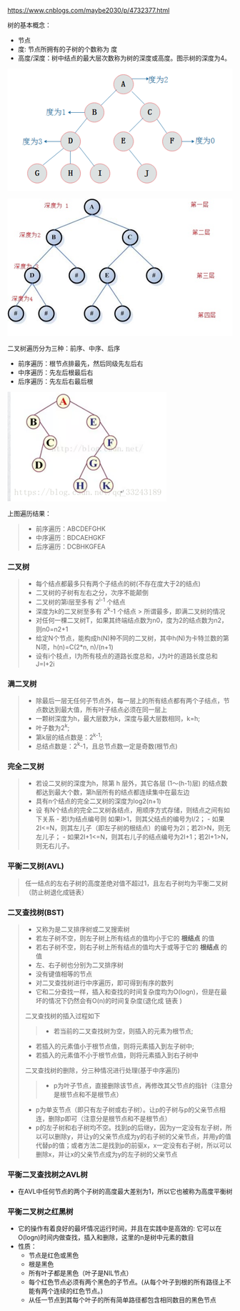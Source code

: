 
https://www.cnblogs.com/maybe2030/p/4732377.html

树的基本概念：

- 节点
- 度: 节点所拥有的子树的个数称为 度
- 高度/深度：树中结点的最大层次数称为树的深度或高度。图示树的深度为4。


![](shu.png)






 ![1](er_cha_shu.jpg)






二叉树遍历分为三种：前序、中序、后序

- 前序遍历：根节点排最先，然后同级先左后右
- 中序遍历：先左后根最后右
- 后序遍历：先左后右最后根


![](er_cha_shu_bian_li.png)


上图遍历结果：
> - 前序遍历：ABCDEFGHK
> - 中序遍历：BDCAEHGKF
> - 后序遍历：DCBHKGFEA










### 二叉树
> - 每个结点都最多只有两个子结点的树(不存在度大于2的结点)
> - 二叉树的子树有左右之分，次序不能颠倒
> - 二叉树的第i层至多有 2<sup>i-1</sup> 个结点
> - 深度为k的二叉树至多有 2<sup>k</sup>-1 个结点
	> 所谓最多，即满二叉树的情况
> - 对任何一棵二叉树T，如果其终端结点数为n0，度为2的结点数为n2，则n0=n2+1
> - 给定N个节点，能构成h(N)种不同的二叉树，其中h(N)为卡特兰数的第N项，h(n)=C(2*n, n)/(n+1)
> - 设有i个枝点，I为所有枝点的道路长度总和，J为叶的道路长度总和J=I+2i

### 满二叉树
> - 除最后一层无任何子节点外，每一层上的所有结点都有两个子结点，节点数达到最大值，所有叶子结点必须在同一层上
> - 一颗树深度为h，最大层数为k，深度与最大层数相同，k=h;
> - 叶子数为2<sup>k</sup>;
> - 第k层的结点数是：2<sup>k-1</sup>;
> - 总结点数是：2<sup>k</sup>-1，且总节点数一定是奇数(根节点)

### 完全二叉树
> - 若设二叉树的深度为h，除第 h 层外，其它各层 (1～(h-1)层) 的结点数都达到最大个数，第h层所有的结点都连续集中在最左边
> - 具有n个结点的完全二叉树的深度为log2(n+1)
> - 设 有N个结点的完全二叉树各结点，用顺序方式存储，则结点之间有如下关系
	- 若I为结点编号则 如果I>1，则其父结点的编号为I/2；
	- 如果2I<=N，则其左儿子（即左子树的根结点）的编号为2I；若2I>N，则无左儿子；
	- 如果2I+1<=N，则其右儿子的结点编号为2I+1；若2I+1>N，则无右儿子。

### 平衡二叉树(AVL)
> 任一结点的左右子树的高度差绝对值不超过1，且左右子树均为平衡二叉树（防止树退化成链表）

### 二叉查找树(BST)
> - 又称为是二叉排序树或二叉搜索树
> - 若左子树不空，则左子树上所有结点的值均小于它的 **根结点** 的值
> - 若右子树不空，则右子树上所有结点的值均大于或等于它的 **根结点** 的值
> - 左、右子树也分别为二叉排序树
> - 没有键值相等的节点
> - 对二叉查找树进行中序遍历，即可得到有序的数列
> - 它和二分查找一样，插入和查找的时间复杂度均为O(logn)，但是在最坏的情况下仍然会有O(n)的时间复杂度(退化成 链表 )
> 
>  二叉查找树的插入过程如下
>>  - 若当前的二叉查找树为空，则插入的元素为根节点;
 >  - 若插入的元素值小于根节点值，则将元素插入到左子树中;
 >  - 若插入的元素值不小于根节点值，则将元素插入到右子树中
>
>  二叉查找树的删除，分三种情况进行处理(基于中序遍历)
>>  - p为叶子节点，直接删除该节点，再修改其父节点的指针（注意分是根节点和不是根节点）
 >  - p为单支节点（即只有左子树或右子树）。让p的子树与p的父亲节点相连，删除p即可（注意分是根节点和不是根节点）
 >  - p的左子树和右子树均不空。找到p的后继y，因为y一定没有左子树，所以可以删除y，并让y的父亲节点成为y的右子树的父亲节点，并用y的值代替p的值；或者方法二是找到p的前驱x，x一定没有右子树，所以可以删除x，并让x的父亲节点成为y的左子树的父亲节点


### 平衡二叉查找树之AVL树

- 在AVL中任何节点的两个子树的高度最大差别为1，所以它也被称为高度平衡树


### 平衡二叉树之红黑树
- 它的操作有着良好的最坏情况运行时间，并且在实践中是高效的: 它可以在O(logn)时间内做查找，插入和删除，这里的n是树中元素的数目
- 性质：
	- 节点是红色或黑色
	- 根是黑色
	- 所有叶子都是黑色（叶子是NIL节点）
	- 每个红色节点必须有两个黑色的子节点。(从每个叶子到根的所有路径上不能有两个连续的红色节点。)
	- 从任一节点到其每个叶子的所有简单路径都包含相同数目的黑色节点

